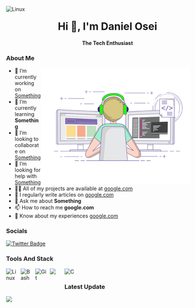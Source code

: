 
<img align="left" alt="Linux" height="120px"  src="https://github.com/di-ke/di-ke/blob/main/banner.png" />

<h1 align="center">Hi 👋, I'm Daniel Osei</h1>
<h4 align="center">The Tech Enthusiast</h4>

### About Me
<img align="right" alt="GIF" src="https://github.com/Danny10ison/Danny10ison/blob/main/coding.gif?raw=true" width="408" height="318" />

- 🔭 I’m currently working on [Something](google.com)
- 🌱 I’m currently learning **Something**
- 👯 I’m looking to collaborate on [Something](google.com)
- 🤝 I’m looking for help with [Something](google.com)
- 👨‍💻 All of my projects are available at [google.com](google.com)
- 📝 I regularly write articles on [google.com](google.com)
- 💬 Ask me about **Something**
- 📫 How to reach me **google.com**
- 📄 Know about my experiences [google.com](google.com)



### Socials
[![Twitter Badge](https://img.shields.io/badge/-Twitter-00acee?style=flat-square&logo=Twitter&logoColor=white)](https://twitter.com/0F_dike)


### Tools And Stack

<img align="left" alt="Linux" width="30px" style="padding-right:10px;" src="https://cdn.jsdelivr.net/gh/devicons/devicon/icons/linux/linux-original.svg" />
<img align="left" alt="Bash" width="30px" style="padding-right:10px;" src="https://cdn.jsdelivr.net/gh/devicons/devicon/icons/bash/bash-original.svg" />
<img align="left" alt="Git" width="30px" style="padding-right:10px;" src="https://cdn.jsdelivr.net/gh/devicons/devicon/icons/git/git-original.svg" />
<img align="left" alt="GitHub" width="30px" style="padding-right:10px; color: white;" src="https://cdn.jsdelivr.net/gh/devicons/devicon/icons/github/github-original.svg" />
<img align="left" alt="C" width="30px" style="padding-right:10px;" src="https://cdn.jsdelivr.net/gh/devicons/devicon/icons/c/c-original.svg" />

<br />

### Latest Update
<a href="https://github.com/VishwaGauravIn/github-twitter-card-embed"><img src="https://gtce.itsvg.in/api?username=0F_dike&theme=dracula&response=true&border=true&time=true&icon=default"/></a>

